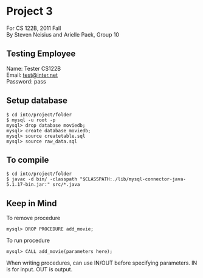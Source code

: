 Project 3
=========

For CS 122B, 2011 Fall  
By Steven Neisius and Arielle Paek, Group 10

Testing Employee
----------------

Name: Tester CS122B  
Email: test@inter.net  
Password: pass  

Setup database
--------------

    $ cd into/project/folder
    $ mysql -u root -p
    mysql> drop database moviedb;
    mysql> create database moviedb;
    mysql> source createtable.sql
    mysql> source raw_data.sql

To compile
----------

    $ cd into/project/folder
    $ javac -d bin/ -classpath "$CLASSPATH:./lib/mysql-connector-java-5.1.17-bin.jar:" src/*.java

Keep in Mind
------------

To remove procedure

    mysql> DROP PROCEDURE add_movie;

To run procedure

    mysql> CALL add_movie(parameters here);

When writing procedures, can use IN/OUT before specifying parameters. IN is for input. OUT is output.
